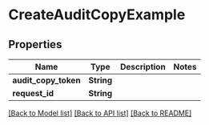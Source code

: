# CreateAuditCopyExample

## Properties

Name | Type | Description | Notes
------------ | ------------- | ------------- | -------------
**audit_copy_token** | **String** |  | 
**request_id** | **String** |  | 

[[Back to Model list]](../README.md#documentation-for-models) [[Back to API list]](../README.md#documentation-for-api-endpoints) [[Back to README]](../README.md)


